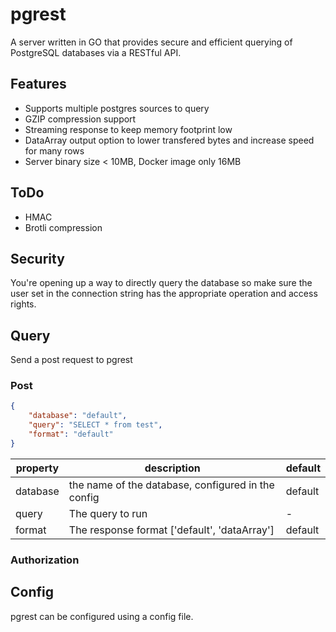 # pgrest

A server written in GO that provides secure and efficient querying of PostgreSQL databases via a RESTful API.

## Features

- Supports multiple postgres sources to query
- GZIP compression support
- Streaming response to keep memory footprint low
- DataArray output option to lower transfered bytes and increase speed for many rows
- Server binary size < 10MB, Docker image only 16MB

## ToDo

- HMAC
- Brotli compression

## Security

You're opening up a way to directly query the database so make sure the user set in the connection string has the appropriate operation and access rights.

## Query

Send a post request to pgrest

### Post

```json
{
    "database": "default",
    "query": "SELECT * from test",
    "format": "default"
}
```

|property|description|default|
|-|-|-|
|database|the name of the database, configured in the config|default|
|query|The query to run|-|
|format|The response format ['default', 'dataArray']|default|

### Authorization

## Config

pgrest can be configured using a config file.